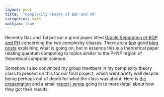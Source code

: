 ```yaml
---
layout: post
title:  "Complexity Theory of BQP and PH"
categories: math
mathjax: true
---
```


Recently Raz and Tal put out a great paper titled [Oracle Separation of BQP and PH](https://eccc.weizmann.ac.il/report/2018/107/download/) concerning the two complexity classes. There are a [few](https://www.scottaaronson.com/blog/?p=3827) good [blog posts](https://windowsontheory.org/2018/06/17/on-the-raz-tal-oracle-separation-of-bqp-and-ph/) explaining what is going on, but in essence this is a theoretical paper relating quantum computing to topics similar to the P=NP region of theoretical computer science.


Somehow I also convinced my group members in my complexity theory class to present on this for our final project, which went pretty well despite being perhaps out of depth for what the class was about. Here is [the presentation](https://docs.google.com/presentation/d/10MKHB_Se8rdMoYt_CAFAejk91Px6kaHFsp3BXydkjPI/edit?usp=sharing) and a small [report I wrote](https://docs.google.com/document/d/1AQX0dEhOGUeTaSEo7w4mkqNCU-vFcByRXAoAqGPlBUM/edit?usp=sharing) going in to more detail about how they got their results.